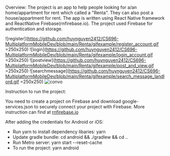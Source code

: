 Overview:
The project is an app to help people looking for a/an home/appartment for rent which called a "Renta". They can also post a house/appartment for rent. 
The app is written using React Native framework and ReactNative Firebase(rnfirebase.io). The project used Firebase for authentication and storage.

![register](https://github.com/huynguyen2412/CS696-MultiplatformMobileDev/blob/main/Renta/gifexample/register_account.gif =250x250)
![login](https://github.com/huynguyen2412/CS696-MultiplatformMobileDev/blob/main/Renta/gifexample/login_account.gif =250x250)
![postview](https://github.com/huynguyen2412/CS696-MultiplatformMobileDev/blob/main/Renta/gifexample/post_and_view.gif =250x250)
![searchmessage](https://github.com/huynguyen2412/CS696-MultiplatformMobileDev/blob/main/Renta/gifexample/search_message_landlord.gif =250x250)
![convo](https://github.com/huynguyen2412/CS696-MultiplatformMobileDev/blob/main/Renta/gifexample/convo.gif)

Instruction to run the project:

You need to create a project on Firebase and download google-services.json to securely connect your project with Firebase. More instruction can find at [rnfirebase.io](https://rnfirebase.io/#installation)

After adding the credentials for Android or iOS:
+ Run yarn to install dependency libaries: yarn
+ Update gradle bundle: cd android && ./gradlew && cd ..
+ Run Metro server: yarn start --reset-cache
+ To run the project: yarn android



